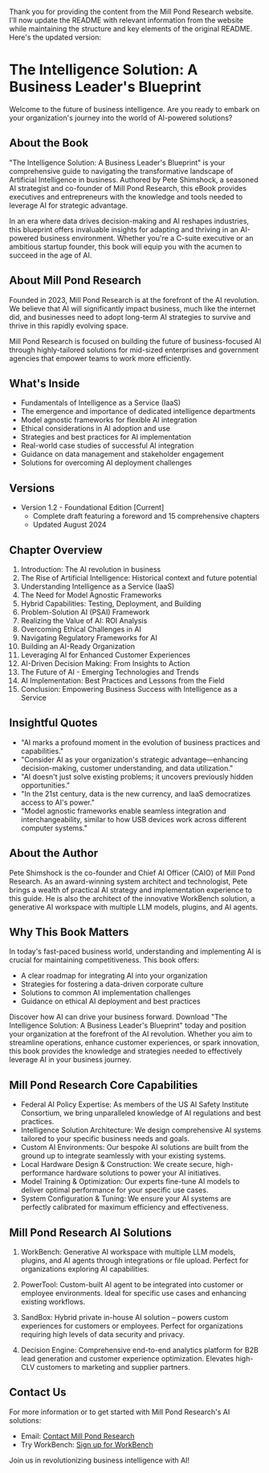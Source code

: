 

Thank you for providing the content from the Mill Pond Research website. I'll now update the README with relevant information from the website while maintaining the structure and key elements of the original README. Here's the updated version:

# The Intelligence Solution: A Business Leader's Blueprint

Welcome to the future of business intelligence. Are you ready to embark on your organization's journey into the world of AI-powered solutions?

## About the Book

"The Intelligence Solution: A Business Leader's Blueprint" is your comprehensive guide to navigating the transformative landscape of Artificial Intelligence in business. Authored by Pete Shimshock, a seasoned AI strategist and co-founder of Mill Pond Research, this eBook provides executives and entrepreneurs with the knowledge and tools needed to leverage AI for strategic advantage.

In an era where data drives decision-making and AI reshapes industries, this blueprint offers invaluable insights for adapting and thriving in an AI-powered business environment. Whether you're a C-suite executive or an ambitious startup founder, this book will equip you with the acumen to succeed in the age of AI.

## About Mill Pond Research

Founded in 2023, Mill Pond Research is at the forefront of the AI revolution. We believe that AI will significantly impact business, much like the internet did, and businesses need to adopt long-term AI strategies to survive and thrive in this rapidly evolving space.

Mill Pond Research is focused on building the future of business-focused AI through highly-tailored solutions for mid-sized enterprises and government agencies that empower teams to work more efficiently.

## What's Inside

- Fundamentals of Intelligence as a Service (IaaS)
- The emergence and importance of dedicated intelligence departments
- Model agnostic frameworks for flexible AI integration
- Ethical considerations in AI adoption and use
- Strategies and best practices for AI implementation
- Real-world case studies of successful AI integration
- Guidance on data management and stakeholder engagement
- Solutions for overcoming AI deployment challenges

## Versions

- Version 1.2 - Foundational Edition [Current]
  - Complete draft featuring a foreword and 15 comprehensive chapters
  - Updated August 2024

## Chapter Overview

1. Introduction: The AI revolution in business
2. The Rise of Artificial Intelligence: Historical context and future potential
3. Understanding Intelligence as a Service (IaaS)
4. The Need for Model Agnostic Frameworks
5. Hybrid Capabilities: Testing, Deployment, and Building
6. Problem-Solution AI (PSAI) Framework
7. Realizing the Value of AI: ROI Analysis
8. Overcoming Ethical Challenges in AI
9. Navigating Regulatory Frameworks for AI
10. Building an AI-Ready Organization
11. Leveraging AI for Enhanced Customer Experiences
12. AI-Driven Decision Making: From Insights to Action
13. The Future of AI - Emerging Technologies and Trends
14. AI Implementation: Best Practices and Lessons from the Field
15. Conclusion: Empowering Business Success with Intelligence as a Service

## Insightful Quotes

- "AI marks a profound moment in the evolution of business practices and capabilities."
- "Consider AI as your organization's strategic advantage—enhancing decision-making, customer understanding, and data utilization."
- "AI doesn't just solve existing problems; it uncovers previously hidden opportunities."
- "In the 21st century, data is the new currency, and IaaS democratizes access to AI's power."
- "Model agnostic frameworks enable seamless integration and interchangeability, similar to how USB devices work across different computer systems."

## About the Author

Pete Shimshock is the co-founder and Chief AI Officer (CAIO) of Mill Pond Research. As an award-winning system architect and technologist, Pete brings a wealth of practical AI strategy and implementation experience to this guide. He is also the architect of the innovative WorkBench solution, a generative AI workspace with multiple LLM models, plugins, and AI agents.

## Why This Book Matters

In today's fast-paced business world, understanding and implementing AI is crucial for maintaining competitiveness. This book offers:

- A clear roadmap for integrating AI into your organization
- Strategies for fostering a data-driven corporate culture
- Solutions to common AI implementation challenges
- Guidance on ethical AI deployment and best practices

Discover how AI can drive your business forward. Download "The Intelligence Solution: A Business Leader's Blueprint" today and position your organization at the forefront of the AI revolution. Whether you aim to streamline operations, enhance customer experiences, or spark innovation, this book provides the knowledge and strategies needed to effectively leverage AI in your business journey.

## Mill Pond Research Core Capabilities

- Federal AI Policy Expertise: As members of the US AI Safety Institute Consortium, we bring unparalleled knowledge of AI regulations and best practices.
- Intelligence Solution Architecture: We design comprehensive AI systems tailored to your specific business needs and goals.
- Custom AI Environments: Our bespoke AI solutions are built from the ground up to integrate seamlessly with your existing systems.
- Local Hardware Design & Construction: We create secure, high-performance hardware solutions to power your AI initiatives.
- Model Training & Optimization: Our experts fine-tune AI models to deliver optimal performance for your specific use cases.
- System Configuration & Tuning: We ensure your AI systems are perfectly calibrated for maximum efficiency and effectiveness.

## Mill Pond Research AI Solutions

1. WorkBench: Generative AI workspace with multiple LLM models, plugins, and AI agents through integrations or file upload. Perfect for organizations exploring AI capabilities.

2. PowerTool: Custom-built AI agent to be integrated into customer or employee environments. Ideal for specific use cases and enhancing existing workflows.

3. SandBox: Hybrid private in-house AI solution – powers custom experiences for customers or employees. Perfect for organizations requiring high levels of data security and privacy.

4. Decision Engine: Comprehensive end-to-end analytics platform for B2B lead generation and customer experience optimization. Elevates high-CLV customers to marketing and supplier partners.

## Contact Us

For more information or to get started with Mill Pond Research's AI solutions:

- Email: [Contact Mill Pond Research](https://millpondresearch.com/#contact)
- Try WorkBench: [Sign up for WorkBench](https://ask-alpha.com/)

Join us in revolutionizing business intelligence with AI!